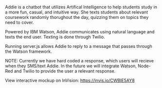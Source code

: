 Addie is a chatbot that utilizes Artifical Intelligence to help students study in a more fun, casual, and intuitive way. She texts students about relevant coursework randomly thorughout the day, quizzing them on topics they need to cover. 

Powered by IBM Watson, Addie communicates using natural language and texts the end user. Texting is done through Twilio.

Running server.js allows Addie to reply to a message that passes through the Watson framework.

NOTE: 
Currently we have hard coded a response, which users will recieve when they SMS/text Addie. 
In the future we will integrate Watson, Node-Red and Twilio to provide the user a relevant response.

View interactive mockup on InVision: https://invis.io/CWBIE5AY8
